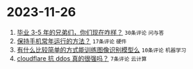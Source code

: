 # 2023-11-26

1. [毕业 3-5 年的兄弟们，你们现在咋样？](https://www.v2ex.com/t/995249) `30条评论` `问与答`
1. [保持手机常年运行的方法？](https://www.v2ex.com/t/995231) `17条评论` `硬件`
1. [有什么比较简单的方式能训练图像识别模型么](https://www.v2ex.com/t/995240) `10条评论` `机器学习`
1. [cloudflare 抗 ddos 真的很强吗？](https://www.v2ex.com/t/995236) `7条评论` `云计算`
